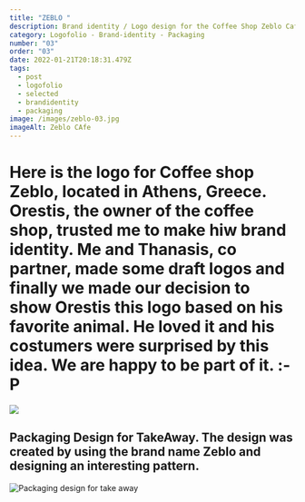 ```yaml
---
title: "ZEBLO "
description: Brand identity / Logo design for the Coffee Shop Zeblo Cafe "The Original"
category: Logofolio - Brand-identity - Packaging
number: "03"
order: "03"
date: 2022-01-21T20:18:31.479Z
tags:
  - post
  - logofolio
  - selected
  - brandidentity
  - packaging
image: /images/zeblo-03.jpg
imageAlt: Zeblo CAfe
---
```

# Here is the logo for Coffee shop Zeblo, located in Athens, Greece. Orestis, the owner of the coffee shop, trusted me to make hiw brand identity. Me and Thanasis, co partner, made some draft logos and finally we made our decision to show Orestis this logo based on his favorite animal. He loved it and his costumers were surprised by this idea. We are happy to be part of it. :-P

![](/images/zeblo-draft-logos-newnewτελ-01.jpg)

## Packaging Design for TakeAway. The design was created by using the brand name Zeblo and designing an interesting pattern.

![Packaging design for take away](/images/dsfgsd.jpg)